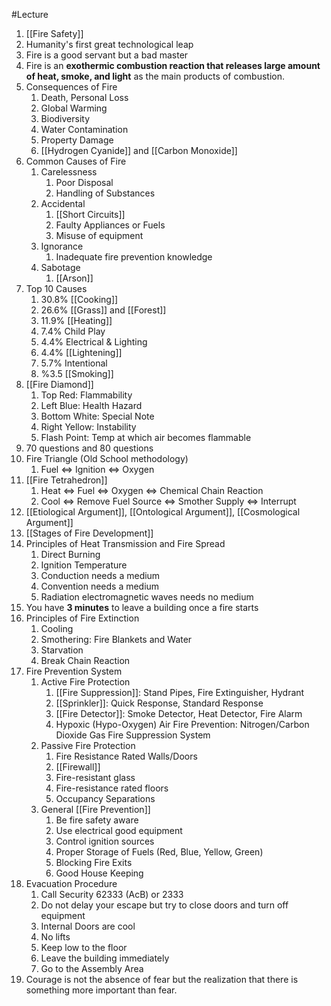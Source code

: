 #Lecture 
1. [[Fire Safety]]
2. Humanity's first great technological leap
3. Fire is a good servant but a bad master
4. Fire is an **exothermic combustion reaction that releases large amount of heat, smoke, and light** as the main products of combustion.
5. Consequences of Fire
	1. Death, Personal Loss
	2. Global Warming
	3. Biodiversity
	4. Water Contamination
	5. Property Damage
	6. [[Hydrogen Cyanide]] and [[Carbon Monoxide]]
6. Common Causes of Fire
	1. Carelessness
		1. Poor Disposal
		2. Handling of Substances
	2. Accidental
		1. [[Short Circuits]]
		2. Faulty Appliances or Fuels
		3. Misuse of equipment
	3. Ignorance
		1. Inadequate fire prevention knowledge
	4. Sabotage
		1. [[Arson]]
7. Top 10 Causes
	1. 30.8% [[Cooking]]
	2. 26.6% [[Grass]] and [[Forest]]
	3. 11.9% [[Heating]]
	4. 7.4% Child Play
	5. 4.4% Electrical & Lighting
	6. 4.4% [[Lightening]]
	7. 5.7% Intentional
	8. %3.5 [[Smoking]]
8. [[Fire Diamond]]
	1. Top Red: Flammability
	2. Left Blue: Health Hazard
	3. Bottom White: Special Note
	4. Right Yellow: Instability
	5. Flash Point: Temp at which air becomes flammable
9. 70 questions and 80 questions 
10. Fire Triangle (Old School methodology)
	1. Fuel $\Leftrightarrow$ Ignition $\Leftrightarrow$ Oxygen
11. [[Fire Tetrahedron]]
	1. Heat $\Leftrightarrow$ Fuel $\Leftrightarrow$ Oxygen $\Leftrightarrow$ Chemical Chain Reaction
	2. Cool $\Leftrightarrow$ Remove Fuel Source $\Leftrightarrow$ Smother Supply $\Leftrightarrow$ Interrupt
12. [[Etiological Argument]], [[Ontological Argument]], [[Cosmological Argument]]
13. [[Stages of Fire Development]]
14. Principles of Heat Transmission and Fire Spread
	1. Direct Burning
	2. Ignition Temperature
	3. Conduction needs a medium
	4. Convention needs a medium
	5. Radiation electromagnetic waves needs no medium
15. You have **3 minutes** to leave a building once a fire starts
16. Principles of Fire Extinction
	1. Cooling
	2. Smothering: Fire Blankets and Water
	3. Starvation
	4. Break Chain Reaction
17. Fire Prevention System
	1. Active Fire Protection
		1. [[Fire Suppression]]: Stand Pipes, Fire Extinguisher, Hydrant 
		2. [[Sprinkler]]: Quick Response, Standard Response
		3. [[Fire Detector]]: Smoke Detector, Heat Detector, Fire Alarm
		4. Hypoxic (Hypo-Oxygen) Air Fire Prevention: Nitrogen/Carbon Dioxide Gas Fire Suppression System
	2. Passive Fire Protection
		1. Fire Resistance Rated Walls/Doors
		2. [[Firewall]]
		3. Fire-resistant glass
		4. Fire-resistance rated floors
		5. Occupancy Separations
	3. General [[Fire Prevention]]
		1. Be fire safety aware
		2. Use electrical good equipment
		3. Control ignition sources
		4. Proper Storage of Fuels (Red, Blue, Yellow, Green)
		5. Blocking Fire Exits
		6. Good House Keeping
18. Evacuation Procedure
	1. Call Security 62333 (AcB) or 2333 
	2. Do not delay your escape but try to close doors and turn off equipment
	3. Internal Doors are cool
	4. No lifts
	5. Keep low to the floor
	6. Leave the building immediately
	7. Go to the Assembly Area
19. Courage is not the absence of fear but the realization that there is something more important than fear.